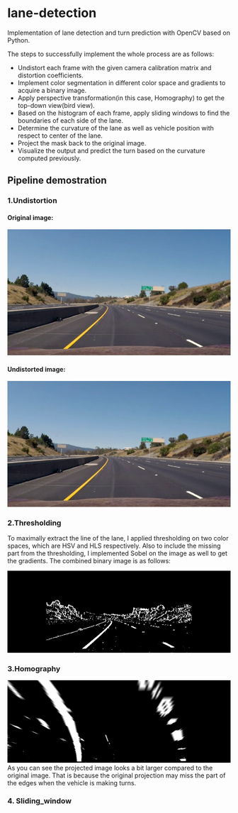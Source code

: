 # lane-detection
Implementation of lane detection and turn prediction with OpenCV based on Python.

The steps to successfully implement the whole process are as follows: 

* Undistort each frame with the given camera calibration matrix and distortion coefficients.
* Implement color segmentation in different color space and gradients to acquire a binary image.
* Apply perspective transformation(in this case, Homography) to get the top-down view(bird view).
* Based on the histogram of each frame, apply sliding windows to find the boundaries of each side of the lane.
* Determine the curvature of the lane as well as vehicle position with respect to center of the lane.
* Project the mask back to the original image.
* Visualize the output and predict the turn based on the curvature computed previously. 

## Pipeline demostration ##
### 1.Undistortion ###
#### Original image: ####
![](/images/images/original.png)

#### Undistorted image: ####
![](/images/images/ori_undist.png)

### 2.Thresholding ###
To maximally extract the line of the lane, I applied thresholding on two color spaces, which are HSV and HLS respectively. Also to include the missing part from the thresholding, I implemented Sobel on the image as well to get the gradients. The combined binary image is as follows: 

![](/images/images/threshold.png)

### 3.Homography ###
![](/images/images/warpped.png)
As you can see the projected image looks a bit larger compared to the original image. That is because the original projection may miss the part of the edges when the vehicle is making turns.

### 4. Sliding_window ###
